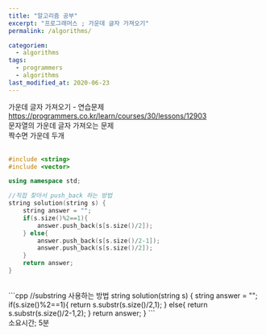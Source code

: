 ```yaml
---
title: "알고리즘 공부"
excerpt: "프로그래머스 ; 가운데 글자 가져오기"
permalink: /algorithms/

categoriem:
  - algorithms
tags:
  - programmers
  - algorithms
last_modified_at: 2020-06-23
---
```

가운데 글자 가져오기 - 연습문제  
<https://programmers.co.kr/learn/courses/30/lessons/12903>  
문자열의 가운데 글자 가져오는 문제  
짝수면 가운데 두개  
<br>
```cpp
#include <string>
#include <vector>

using namespace std;

//직접 찾아서 push_back 하는 방법
string solution(string s) {
    string answer = "";
    if(s.size()%2==1){
        answer.push_back(s[s.size()/2]);
    } else{
        answer.push_back(s[s.size()/2-1]);
        answer.push_back(s[s.size()/2]);
    }
    return answer;
}
```
<br>
```cpp
//substring 사용하는 방법
string solution(string s) {
    string answer = "";
    if(s.size()%2==1){
        return s.substr(s.size()/2,1);
    } else{
        return s.substr(s.size()/2-1,2);
    }
    return answer;
}
```
<br>
소요시간; 5분
